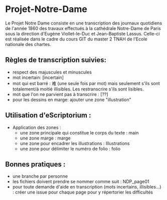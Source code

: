 # Projet-Notre-Dame

Le Projet Notre Dame consiste en une transcription des journaux quotidiens de l'année 1860 des travaux effectués à la cathédrale Notre-Dame de Paris sous la direction d'Eugène Viollet-le-Duc et Jean-Baptiste Lassus. Celle-ci est réalisée dans le cadre du cours GIT du master 2 TNAH de l'Ecole nationale des chartes.

Règles de transcription suivies:
-------------------------------------------------------------------------------------------------------------------------------------------------
- respect des majuscules et minuscules
- mot incertain: [incertain]
- mot qui est barré : 难 (une seule fois par mot) mais seulement s'ils sont totalement/à moitié illisibles. Les restranscrire s'ils sont lisibles. 
- mot que l'on ne parvient pas à transcrire : [??]
- pour les dessins en marge: ajouter une zone "illustration"

Utilisation d'eScriptorium :
---------------------------------------------------------------------------------
- Application des zones :
    - une zone principale qui constitue le corps du texte : main
    - une zone marge : marge
    - une zone pour encadrer les illustrations : Illustrations
    - une zone pour délimiter le numéro de folio : folio
 
 
Bonnes pratiques : 
-----------------------------------------------------------------------------------------------------------------------------------------
- une branche par personne
- les fichiers doivent prendre se nommer comme suit : NDP_page01
- pour toute demande d'aide en transcription (mots incertains, illisibles...) : créer une issue pour chaque page pour y répertorier les difficultés
